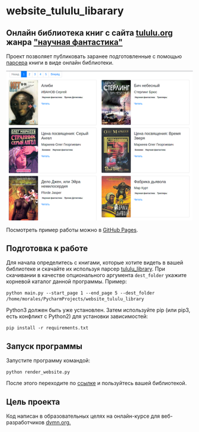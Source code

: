 # website_tululu_libarary
## Онлайн библиотека книг с сайта [tululu.org](https://tululu.org/) жанра ["научная фантастика"](https://tululu.org/l55/)
Проект позволяет публиковать заранее подготовленные с помощью [парсера](https://github.com/kostyamorales/tululu_library) книги в виде онлайн библиотеки.

![Alt text](screenshot/site.png?raw=true "Optional Title")


Посмотреть пример работы можно в [GitHub Pages](https://kostyamorales.github.io/website_tululu_library/pages/index1.html).

## Подготовка к работе
Для начала определитесь с книгами, которые хотите видеть в вашей библиотеке и скачайте их используя парсер [tululu_library](https://github.com/kostyamorales/tululu_library).
При скачивании в качестве опционального аргумента `dest_folder` укажите корневой каталог данной программы. Пример:
```
python main.py --start_page 1 --end_page 5 --dest_folder /home/morales/PycharmProjects/website_tululu_library
```  

Python3 должен быть уже установлен. Затем используйте pip (или pip3, есть конфликт с Python2) для установки зависимостей:
```
pip install -r requirements.txt
```
## Запуск программы
Запустите программу командой:
```
python render_website.py
```
После этого переходите по [ссылке](http://127.0.0.1:5500/) и пользуйтесь вашей библиотекой.

## Цель проекта

Код написан в образовательных целях на онлайн-курсе для веб-разработчиков [dvmn.org.](https://dvmn.org/)
